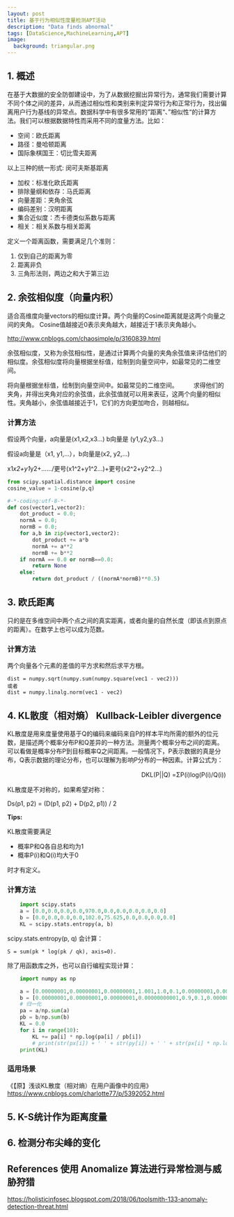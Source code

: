 ```yaml
---
layout: post
title: 基于行为相似性度量检测APT活动
description: "Data finds abnormal"
tags: [DataScience,MachineLearning,APT]
image:
  background: triangular.png
---
```


## 1. 概述

在基于大数据的安全防御建设中，为了从数据挖掘出异常行为，通常我们需要计算不同个体之间的差异，从而通过相似性和类别来判定异常行为和正常行为，找出偏离用户行为基线的异常点。数据科学中有很多常用的”距离“、”相似性“的计算方法。我们可以根据数据特性而采用不同的度量方法。比如：

- 空间：欧氏距离
- 路径：曼哈顿距离
- 国际象棋国王：切比雪夫距离

以上三种的统一形式: 闵可夫斯基距离

- 加权：标准化欧氏距离
- 排除量纲和依存：马氏距离
- 向量差距：夹角余弦
- 编码差别：汉明距离
- 集合近似度：杰卡德类似系数与距离
- 相关：相关系数与相关距离

定义一个距离函数，需要满足几个准则：

1. 仅到自己的距离为零
2. 距离非负
3. 三角形法则，两边之和大于第三边


## 2. 余弦相似度（向量内积）

适合高维度向量vectors的相似度计算。两个向量的Cosine距离就是这两个向量之间的夹角。
Cosine值越接近0表示夹角越大，越接近于1表示夹角越小。

http://www.cnblogs.com/chaosimple/p/3160839.html

余弦相似度，又称为余弦相似性，是通过计算两个向量的夹角余弦值来评估他们的相似度。余弦相似度将向量根据坐标值，绘制到向量空间中，如最常见的二维空间。

将向量根据坐标值，绘制到向量空间中。如最常见的二维空间。
　　
求得他们的夹角，并得出夹角对应的余弦值，此余弦值就可以用来表征，这两个向量的相似性。夹角越小，余弦值越接近于1，它们的方向更加吻合，则越相似。

### 计算方法
假设两个向量，a向量是(x1,x2,x3...)   b向量是 (y1,y2,y3...)

假设a向量是（x1, y1,...），b向量是(x2, y2,...)

x1*x2+y1*y2+....../更号(x1^2+y1^2...)+更号(x2^2+y2^2...)


```python
from scipy.spatial.distance import cosine
cosine_value = 1-cosine(p,q)	
```

```python
#-*-coding:utf-8-*-
def cos(vector1,vector2):
    dot_product = 0.0;
    normA = 0.0;
    normB = 0.0;
    for a,b in zip(vector1,vector2):
        dot_product += a*b
        normA += a**2
        normB += b**2
    if normA == 0.0 or normB==0.0:
        return None
    else:
        return dot_product / ((normA*normB)**0.5)
```


## 3. 欧氏距离
只的是在多维空间中两个点之间的真实距离，或者向量的自然长度（即该点到原点的距离）。在数学上也可以成为范数。

### 计算方法
两个向量各个元素的差值的平方求和然后求平方根。
	
	dist = numpy.sqrt(numpy.sum(numpy.square(vec1 - vec2)))  
	或者
	dist = numpy.linalg.norm(vec1 - vec2)



## 4. KL散度（相对熵） Kullback-Leibler divergence 
KL散度是用来度量使用基于Q的编码来编码来自P的样本平均所需的额外的位元数，是描述两个概率分布P和Q差异的一种方法。测量两个概率分布之间的距离。可以看做是概率分布P到目标概率Q之间距离。一般情况下，P表示数据的真是分布，Q表示数据的理论分布，也可以理解为影响P分布的一种因素。计算公式为：

　　　　　　　　　　　　　　　　　　　　　　DKL(P||Q) =ΣP(i)log(P(i)/Q(i)) 

KL散度是不对称的，如果希望对称：

Ds(p1, p2) = (D(p1, p2) + D(p2, p1)) / 2

**Tips:**

KL散度需要满足

- 概率P和Q各自总和均为1
- 概率P(i)和Q(i)均大于0

时才有定义。


### 计算方法

```python
	import scipy.stats
	a = [0.0,0.0,0.0,0.0,970.0,0.0,0.0,0.0,0.0,0.0]
	b = [0.0,0.0,0.0,0.0,102.0,75.625,0.0,0.0,0.0,0.0]
	KL = scipy.stats.entropy(a, b) 
```

scipy.stats.entropy(p, q) 会计算：

	S = sum(pk * log(pk / qk), axis=0).

除了用函数库之外，也可以自行编程实现计算：

```python
	import numpy as np

	a = [0.00000001,0.00000001,0.00000001,1.001,1.0,0.1,0.00000001,0.00000001,0.00000001,0.00000001]
	b = [0.00000001,0.00000001,0.00000001,0.00000000001,0.9,0.1,0.00000001,0.00000001,0.00000001,0.00000001]
	# 归一化
	pa = a/np.sum(a)
	pb = b/np.sum(b)
	KL = 0.0
	for i in range(10):
	    KL += pa[i] * np.log(pa[i] / pb[i])
	    # print(str(px[i]) + ' ' + str(py[i]) + ' ' + str(px[i] * np.log(px[i] / py[i])))
	print(KL)
```

### 适用场景

《【原】浅谈KL散度（相对熵）在用户画像中的应用》https://www.cnblogs.com/charlotte77/p/5392052.html


## 5. K-S统计作为距离度量

## 6. 检测分布尖峰的变化


## References 使用 Anomalize 算法进行异常检测与威胁狩猎
https://holisticinfosec.blogspot.com/2018/06/toolsmith-133-anomaly-detection-threat.html